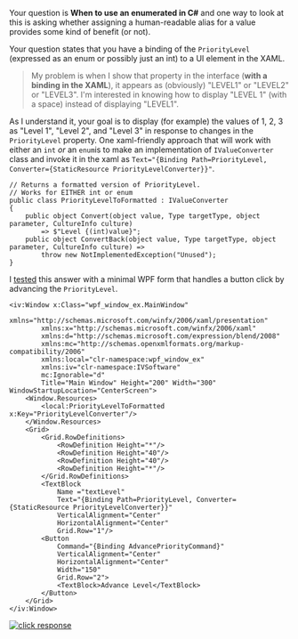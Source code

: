 Your question is **When to use an enumerated in C#** and one way to look at this is asking whether assigning a human-readable alias for a value provides some kind of benefit (or not). 

Your question states that you have a binding of the `PriorityLevel` (expressed as an enum or possibly just an int) to a UI element in the XAML.

> My problem is when I show that property in the interface (**with a binding in the XAML**), it appears as (obviously) "LEVEL1" or "LEVEL2" or "LEVEL3". I'm interested in knowing how to display "LEVEL 1" (with a space) instead of displaying "LEVEL1".

As I understand it, your goal is to display (for example) the values of 1, 2, 3 as "Level 1", "Level 2", and "Level 3" in response to changes in the `PriorityLevel` property. One xaml-friendly approach that will work with either an `int` _or_ an `enum`is to make an implementation of `IValueConverter` class and invoke it in the xaml as `Text="{Binding Path=PriorityLevel, Converter={StaticResource PriorityLevelConverter}}"`.

    // Returns a formatted version of PriorityLevel.
    // Works for EITHER int or enum
    public class PriorityLevelToFormatted : IValueConverter
    {
        public object Convert(object value, Type targetType, object parameter, CultureInfo culture) 
            => $"Level {(int)value}";
        public object ConvertBack(object value, Type targetType, object parameter, CultureInfo culture) =>
            throw new NotImplementedException("Unused");
    }

I [tested](https://github.com/IVSoftware/ivalueconverter-for-wpf-int-to-string-binding.git) this answer with a minimal WPF form that handles a button click by advancing the `PriorityLevel`.

    <iv:Window x:Class="wpf_window_ex.MainWindow"
            xmlns="http://schemas.microsoft.com/winfx/2006/xaml/presentation"
            xmlns:x="http://schemas.microsoft.com/winfx/2006/xaml"
            xmlns:d="http://schemas.microsoft.com/expression/blend/2008"
            xmlns:mc="http://schemas.openxmlformats.org/markup-compatibility/2006"
            xmlns:local="clr-namespace:wpf_window_ex"
            xmlns:iv="clr-namespace:IVSoftware"
            mc:Ignorable="d"
            Title="Main Window" Height="200" Width="300" WindowStartupLocation="CenterScreen">
        <Window.Resources>
            <local:PriorityLevelToFormatted x:Key="PriorityLevelConverter"/>
        </Window.Resources>
        <Grid>
            <Grid.RowDefinitions>
                <RowDefinition Height="*"/>
                <RowDefinition Height="40"/>
                <RowDefinition Height="40"/>
                <RowDefinition Height="*"/>
            </Grid.RowDefinitions>
            <TextBlock 
                Name ="textLevel"
                Text="{Binding Path=PriorityLevel, Converter={StaticResource PriorityLevelConverter}}"
                VerticalAlignment="Center"
                HorizontalAlignment="Center"
                Grid.Row="1"/>
            <Button
                Command="{Binding AdvancePriorityCommand}"
                VerticalAlignment="Center"
                HorizontalAlignment="Center"
                Width="150"
                Grid.Row="2">
                <TextBlock>Advance Level</TextBlock>
            </Button>
        </Grid>
    </iv:Window>

[![click response][1]][1]


  [1]: https://i.stack.imgur.com/yvX1C.png